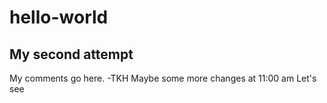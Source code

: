 # hello-world
My second attempt
----------------------------------------------
My comments go here.   -TKH
Maybe some more changes
at 11:00 am
Let's see
